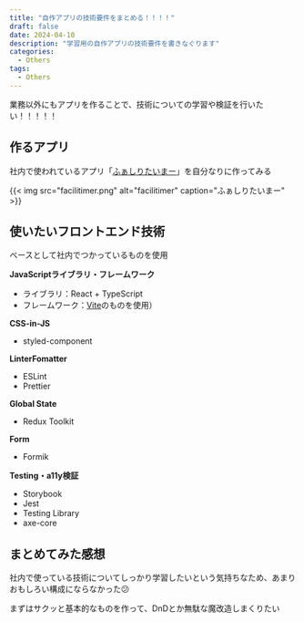 ```yaml
---
title: "自作アプリの技術要件をまとめる！！！！"
draft: false
date: 2024-04-10
description: "学習用の自作アプリの技術要件を書きなぐります"
categories:
  - Others
tags:
  - Others
---
```

業務以外にもアプリを作ることで、技術についての学習や検証を行いたい！！！！！

## 作るアプリ
社内で使われているアプリ「[ふぁしりたいまー](https://timer.masakurapa.com/)」を自分なりに作ってみる

{{< img
  src="facilitimer.png"
  alt="facilitimer"
  caption="ふぁしりたいまー" >}}

## 使いたいフロントエンド技術
ベースとして社内でつかっているものを使用

**JavaScriptライブラリ・フレームワーク**
- ライブラリ：React + TypeScript
- フレームワーク：[Vite](https://vitejs.dev/guide/)のものを使用）

**CSS-in-JS**
- styled-component

**LinterFomatter**
- ESLint
- Prettier

**Global State**
- Redux Toolkit

**Form**
- Formik

**Testing・a11y検証**
- Storybook
- Jest
- Testing Library
- axe-core

## まとめてみた感想
社内で使っている技術についてしっかり学習したいという気持ちなため、あまりおもしろい構成にならなかった😕

まずはサクッと基本的なものを作って、DnDとか無駄な魔改造しまくりたい
